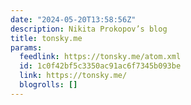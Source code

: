 ```yaml
---
date: "2024-05-20T13:58:56Z"
description: Nikita Prokopov’s blog
title: tonsky.me
params:
  feedlink: https://tonsky.me/atom.xml
  id: 1c0f42bf5c3350ac91ac6f7345b093be
  link: https://tonsky.me/
  blogrolls: []
---
```

